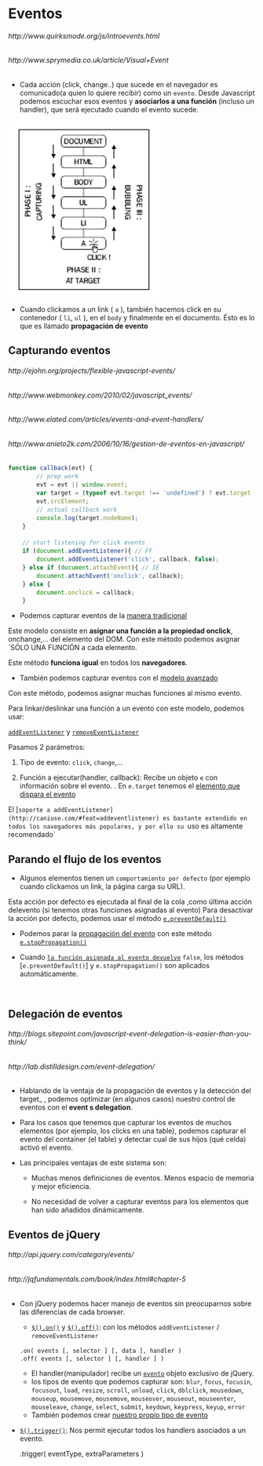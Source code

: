 <h1>Eventos</h1>

<h6>http://www.quirksmode.org/js/introevents.html</h6>
<h6>http://www.sprymedia.co.uk/article/Visual+Event</h6>

- Cada acción (click, change..) que sucede en el navegador es comunicado(a quien lo quiere recibir) como un `evento`. Desde Javascript podemos escuchar esos eventos y **asociarlos a una función** (incluso un handler), que será ejecutado cuando el evento sucede.

<img src="https://github.com/jovihu10/skylab_bootcamp2017/blob/master/COURSE/week3/jquery/eventos/img/events.png">

- Cuando clickamos a un link ( `a` ), también hacemos click en su contenedor ( `li`, `ul` ), en el `body` y finalmente en el documento. Ésto es lo que es llamado **propagación de evento**

<h2>Capturando eventos</h2>

<h6>http://ejohn.org/projects/flexible-javascript-events/</h6>

<h6>http://www.webmonkey.com/2010/02/javascript_events/</h6>

<h6>http://www.elated.com/articles/events-and-event-handlers/</h6>

<h6>http://www.anieto2k.com/2006/10/16/gestion-de-eventos-en-javascript/</h6>

```js
function callback(evt) {
        // prep work
        evt = evt || window.event;
        var target = (typeof evt.target !== 'undefined') ? evt.target :
        evt.srcElement;
        // actual callback work
        console.log(target.nodeName);
    }
    
    // start listening for click events
    if (document.addEventListener){ // FF
        document.addEventListener('click', callback, false);
    } else if (document.attachEvent){ // IE
        document.attachEvent('onclick', callback);
    } else {
        document.onclick = callback;
    }
```

- Podemos capturar eventos de la [manera tradicional](https://www.quirksmode.org/js/events_tradmod.html)

Este modelo consiste en **asignar una función a la propiedad onclick**, onchange,... del elemento del DOM. Con este método podemos asignar `SÓLO UNA FUNCIÓN a cada elemento. 

Este método **funciona igual** en todos los **navegadores**.


- También podemos capturar eventos con el [modelo avanzado](https://www.quirksmode.org/js/events_advanced.html)
    
Con este método, podemos asignar muchas funciones al mismo evento.

Para linkar/deslinkar una función a un evento con este modelo, podemos usar:

[`addEventListener`](https://developer.mozilla.org/en-US/docs/Web/API/EventTarget/addEventListener) y [`removeEventListener`](https://developer.mozilla.org/en-US/docs/Web/API/EventTarget.removeEventListener)


Pasamos 2 parámetros:

1. Tipo de evento: `click`, `change`,...

2. Función a ejecutar(handler, callback): Recibe un objeto `e` con información sobre el evento.
    . En `e.target` tenemos el [elemento que dispara el evento](https://www.w3.org/TR/DOM-Level-2-Events/events.html#Events-Event)

El [`soporte a addEventListener](http://caniuse.com/#feat=addeventlistener) es bastante extendido en todos los navegadores más populares, y por ello su `uso es altamente recomendado`

<h2>Parando el flujo de los eventos</h2>

- Algunos elementos tienen un `comportamiento por defecto` (por ejemplo cuando clickamos un link, la página carga su URL).

Esta acción por defecto es ejecutada al final de la cola ,como última acción delevento (si tenemos otras funciones asignadas al evento)
Para desactivar la acción por defecto, podemos usar el método [`e.preventDefault()`](https://developer.mozilla.org/en-US/docs/Web/API/Event/preventDefault)

- Podemos parar la [propagación del evento](https://developer.mozilla.org/en/Gecko_DOM_Reference/Examples#Example_5:_Event_Propagation) con este método [`e.stopPropagation()`](https://developer.mozilla.org/en/DOM/event.stopPropagation)

- Cuando [`la función asignada al evento devuelve`](http://stackoverflow.com/questions/1357118/javascript-event-preventdefault-vs-return-false) `false`, los métodos [`e.preventDefault()`] y `e.stopPropagation()` son aplicados automáticamente.

</br>

<h2>Delegación de eventos</h2>

<h6>http://blogs.sitepoint.com/javascript-event-delegation-is-easier-than-you-think/</h6>
<h6>http://lab.distilldesign.com/event-delegation/</h6>

- Hablando de la ventaja de la propagación de eventos y la detección del target_ , podemos optimizar (en algunos casos) nuestro control de eventos con el **event s delegation**.

- Para los casos que tenemos que capturar los eventos de muchos elementos (por ejemplo, los clicks en una table), podemos capturar el evento del container (el table) y detectar cual de sus hijos (qué celda) activó el evento.

- Las principales ventajas de este sistema son:

    - Muchas menos definiciones de eventos. Menos espacio de memoria y mejor eficiencia.

    - No necesidad de volver a capturar eventos para los elementos que han sido añadidos dinámicamente. 


<h2>Eventos de jQuery</h2>

<h6>http://api.jquery.com/category/events/</h6>

<h6>http://jqfundamentals.com/book/index.html#chapter-5</h6>

- Con jQuery podemos hacer manejo de eventos sin preocuparnos sobre las diferencias de cada browser.
    - [`$().on()`](http://api.jquery.com/on) y [`$().off()`](http://api.jquery.com/off/): con los métodos `addEventListener` / `removeEventListener`

    ```
    .on( events [, selector ] [, data ], handler )
    .off( events [, selector ] [, handler ] )
    ```

    - El handler(manipulador) recibe un [`evento`](http://api.jquery.com/category/events/event-object/) objeto exclusivo de jQuery.
    - los tipos de evento que podemos capturar son: `blur`, `focus`, `focusin`, `focusout`, `load`, `resize`, `scroll`, `unload`, `click`, `dblclick`, `mousedown`, `mouseup`, `mousemove`, `mousemove`, `mouseover`, `mouseout`, `mouseenter`, `mouseleave`, `change`, `select`, `submit`, `keydown`, `keypress`, `keyup`, `error`
    - También podemos crear [nuestro propio tipo de evento](http://api.jquery.com/category/events/event-object/)
- [`$().trigger()`](http://api.jquery.com/trigger): Nos permit ejecutar todos los handlers asociados a un evento.

    .trigger( eventType, extraParameters )
    



